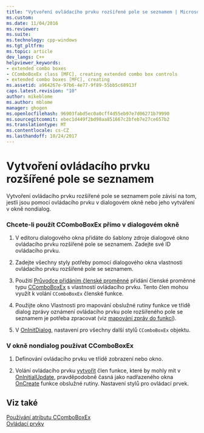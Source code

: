 ```yaml
---
title: "Vytvoření ovládacího prvku rozšířené pole se seznamem | Microsoft Docs"
ms.custom: 
ms.date: 11/04/2016
ms.reviewer: 
ms.suite: 
ms.technology: cpp-windows
ms.tgt_pltfrm: 
ms.topic: article
dev_langs: C++
helpviewer_keywords:
- extended combo boxes
- CComboBoxEx class [MFC], creating extended combo box controls
- extended combo boxes [MFC], creating
ms.assetid: a964267e-97b6-4e77-9f89-55bb5c68913f
caps.latest.revision: "10"
author: mikeblome
ms.author: mblome
manager: ghogen
ms.openlocfilehash: 96903fabd5ec0a0cff4d55eb97e7d06271b79990
ms.sourcegitcommit: ebec1d449f2bd98aa851667c2bfeb7e27ce657b2
ms.translationtype: MT
ms.contentlocale: cs-CZ
ms.lasthandoff: 10/24/2017
---
```

# <a name="creating-an-extended-combo-box-control"></a>Vytvoření ovládacího prvku rozšířené pole se seznamem
Vytvoření ovládacího prvku rozšířené pole se seznamem pole závisí na tom, jestli jsou pomocí ovládacího prvku v dialogovém okně nebo jeho vytváření v okně nondialog.  
  
### <a name="to-use-ccomboboxex-directly-in-a-dialog-box"></a>Chcete-li použít CComboBoxEx přímo v dialogovém okně  
  
1.  V editoru dialogového okna přidáte do šablony zdroje dialogové okno ovládacího prvku rozšířené pole se seznamem. Zadejte své ID ovládacího prvku.  
  
2.  Zadejte všechny styly potřeby pomocí dialogového okna vlastnosti ovládacího prvku rozšířené pole se seznamem.  
  
3.  Použití [Průvodce přidáním členské proměnné](../ide/adding-a-member-variable-visual-cpp.md) přidání členské proměnné typu [CComboBoxEx](../mfc/reference/ccomboboxex-class.md) s vlastností ovládacího prvku. Tento člen mohou využít k volání `CComboBoxEx` členské funkce.  
  
4.  Použijte okno Vlastnosti pro mapování obslužné rutiny funkce ve třídě dialog zprávy oznámení ovládacího prvku pole rozšířeného pole se seznamem je potřeba zpracovat (viz [mapování zpráv do funkcí](../mfc/reference/mapping-messages-to-functions.md)).  
  
5.  V [OnInitDialog](../mfc/reference/cdialog-class.md#oninitdialog), nastavení pro všechny další stylů `CComboBoxEx` objektu.  
  
### <a name="to-use-ccomboboxex-in-a-nondialog-window"></a>V okně nondialog používat CComboBoxEx  
  
1.  Definování ovládacího prvku ve třídě zobrazení nebo okno.  
  
2.  Volání ovládacího prvku [vytvořit](../mfc/reference/ctabctrl-class.md#create) člen funkce, které by mohly mít v [OnInitialUpdate](../mfc/reference/cview-class.md#oninitialupdate), pravděpodobně časná jako nadřazeného okna [OnCreate](../mfc/reference/cwnd-class.md#oncreate) funkce obslužné rutiny. Nastavení stylů pro ovládací prvek.  
  
## <a name="see-also"></a>Viz také  
 [Používání atributu CComboBoxEx](../mfc/using-ccomboboxex.md)   
 [Ovládací prvky](../mfc/controls-mfc.md)

